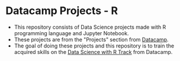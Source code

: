 # Datacamp Projects - R

- This repository consists of Data Science projects made with R programming language and Jupyter Notebook.
- These projects are from the "Projects" section from [Datacamp](https://learn.datacamp.com/projects). 
- The goal of doing these projects and this repository is to train the acquired skills on the [Data Science with R Track](https://learn.datacamp.com/career-tracks/data-scientist-with-r) from Datacamp.
